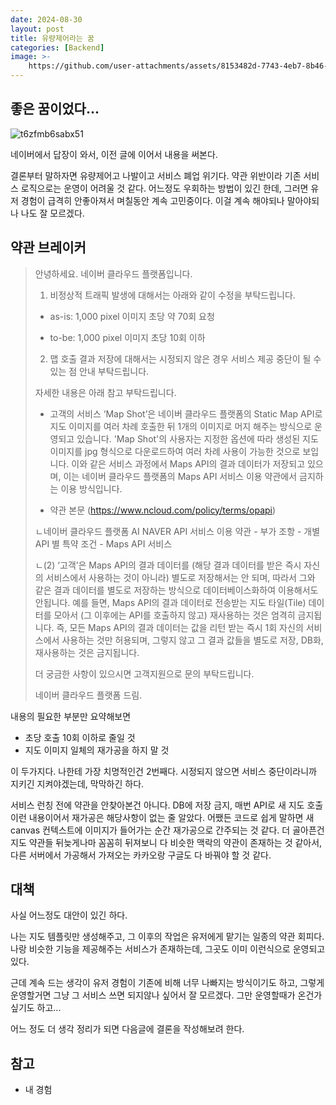 ```yaml
---
date: 2024-08-30
layout: post
title: 유량제어라는 꿈
categories: [Backend]
image: >-
    https://github.com/user-attachments/assets/8153482d-7743-4eb7-8b46-66d4e001b48a
---
```


## 좋은 꿈이었다...

![t6zfmb6sabx51](https://github.com/user-attachments/assets/78855300-2ee7-4d9e-924e-346dc076d4d4)

네이버에서 답장이 와서, 이전 글에 이어서 내용을 써본다.

결론부터 말하자면 유량제어고 나발이고 서비스 폐업 위기다.
약관 위반이라 기존 서비스 로직으로는 운영이 어려울 것 같다.
어느정도 우회하는 방법이 있긴 한데, 그러면 유저 경험이 급격히 안좋아져서 며칠동안 계속 고민중이다. 이걸 계속 해야되나 말아야되나 나도 잘 모르겠다.

## 약관 브레이커

> 안녕하세요. 네이버 클라우드 플랫폼입니다.
> 
> 1) 비정상적 트래픽 발생에 대해서는 아래와 같이 수정을 부탁드립니다.
> 
> - as-is: 1,000 pixel 이미지 초당 약 70회 요청 
> 
> - to-be: 1,000 pixel 이미지 초당 10회 이하 
> 
> 
> 2) 맵 호출 결과 저장에 대해서는 시정되지 않은 경우 서비스 제공 중단이 될 수 있는 점 안내 부탁드립니다. 
> 
> 자세한 내용은 아래 참고 부탁드립니다.
> 
> 
> * 고객의 서비스 ‘Map Shot’은 네이버 클라우드 플랫폼의 Static Map API로 지도 이미지를 여러 차례 호출한 뒤 1개의 이미지로 머지 해주는 방식으로 운영되고 있습니다. 'Map Shot'의 사용자는 지정한 옵션에 따라 생성된 지도 이미지를 jpg 형식으로 다운로드하여 여러 차례 사용이 가능한 것으로 보입니다. 이와 같은 서비스 과정에서 Maps API의 결과 데이터가 저장되고 있으며, 이는 네이버 클라우드 플랫폼의 Maps API 서비스 이용 약관에서 금지하는 이용 방식입니다. 
> 
> 
> * 약관 본문 (https://www.ncloud.com/policy/terms/opapi)
> 
> ㄴ네이버 클라우드 플랫폼 AI NAVER API 서비스 이용 약관 - 부가 조항 - 개별 API 별 특약 조건 - Maps API 서비스
> 
> ㄴ(2) ‘고객’은 Maps API의 결과 데이터를 (해당 결과 데이터를 받은 즉시 자신의 서비스에서 사용하는 것이 아니라) 별도로 저장해서는 안 되며, 따라서 그와 같은 결과 데이터를 별도로 저장하는 방식으로 데이터베이스화하여 이용해서도 안됩니다. 예를 들면, Maps API의 결과 데이터로 전송받는 지도 타일(Tile) 데이터를 모아서 (그 이후에는 API를 호출하지 않고) 재사용하는 것은 엄격히 금지됩니다. 즉, 모든 Maps API의 결과 데이터는 값을 리턴 받는 즉시 1회 자신의 서비스에서 사용하는 것만 허용되며, 그렇지 않고 그 결과 값들을 별도로 저장, DB화, 재사용하는 것은 금지됩니다.
> 
> 더 궁금한 사항이 있으시면 고객지원으로 문의 부탁드립니다.
> 
> 네이버 클라우드 플랫폼 드림.

내용의 필요한 부분만 요약해보면

- 초당 호출 10회 이하로 줄일 것
- 지도 이미지 일체의 재가공을 하지 말 것

이 두가지다. 나한테 가장 치명적인건 2번째다. 
시정되지 않으면 서비스 중단이라니까 지키긴 지켜야겠는데, 막막하긴 하다.

서비스 런칭 전에 약관을 안찾아본건 아니다. DB에 저장 금지, 매번 API로 새 지도 호출 이런 내용이어서 재가공은 해당사항이 없는 줄 알았다. 어쨌든 코드로 쉽게 말하면 새 canvas 컨텍스트에 이미지가 들어가는 순간 재가공으로 간주되는 것 같다.  더 골아픈건 지도 약관들 뒤늦게나마 꼼꼼히 뒤져보니 다 비슷한 맥락의 약관이 존재하는 것 같아서, 다른 서버에서 가공해서 가져오는 카카오랑 구글도 다 바꿔야 할 것 같다.

## 대책

사실 어느정도 대안이 있긴 하다.

나는 지도 템플릿만 생성해주고, 그 이후의 작업은 유저에게 맡기는 일종의 약관 회피다.
나랑 비슷한 기능을 제공해주는 서비스가 존재하는데, 그곳도 이미 이런식으로 운영되고 있다. 

근데 계속 드는 생각이 유저 경험이 기존에 비해 너무 나빠지는 방식이기도 하고, 그렇게 운영할거면 그냥 그 서비스 쓰면 되지않나 싶어서 잘 모르겠다. 그만 운영할때가 온건가 싶기도 하고...

어느 정도 더 생각 정리가 되면 다음글에 결론을 작성해보려 한다.

## 참고

- 내 경험